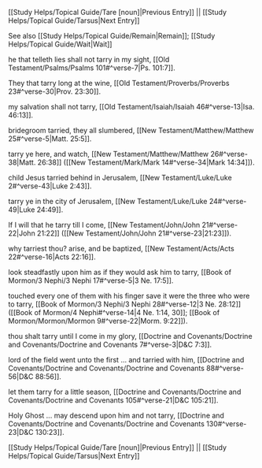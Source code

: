 [[Study Helps/Topical Guide/Tare [noun]|Previous Entry]]  ||  [[Study Helps/Topical Guide/Tarsus|Next Entry]]

 See also [[Study Helps/Topical Guide/Remain|Remain]]; [[Study Helps/Topical Guide/Wait|Wait]]

 he that telleth lies shall not tarry in my sight, [[Old Testament/Psalms/Psalms 101#^verse-7|Ps. 101:7]].

 They that tarry long at the wine, [[Old Testament/Proverbs/Proverbs 23#^verse-30|Prov. 23:30]].

 my salvation shall not tarry, [[Old Testament/Isaiah/Isaiah 46#^verse-13|Isa. 46:13]].

 bridegroom tarried, they all slumbered, [[New Testament/Matthew/Matthew 25#^verse-5|Matt. 25:5]].

 tarry ye here, and watch, [[New Testament/Matthew/Matthew 26#^verse-38|Matt. 26:38]] ([[New Testament/Mark/Mark 14#^verse-34|Mark 14:34]]).

 child Jesus tarried behind in Jerusalem, [[New Testament/Luke/Luke 2#^verse-43|Luke 2:43]].

 tarry ye in the city of Jerusalem, [[New Testament/Luke/Luke 24#^verse-49|Luke 24:49]].

 If I will that he tarry till I come, [[New Testament/John/John 21#^verse-22|John 21:22]] ([[New Testament/John/John 21#^verse-23|21:23]]).

 why tarriest thou? arise, and be baptized, [[New Testament/Acts/Acts 22#^verse-16|Acts 22:16]].

 look steadfastly upon him as if they would ask him to tarry, [[Book of Mormon/3 Nephi/3 Nephi 17#^verse-5|3 Ne. 17:5]].

 touched every one of them with his finger save it were the three who were to tarry, [[Book of Mormon/3 Nephi/3 Nephi 28#^verse-12|3 Ne. 28:12]] ([[Book of Mormon/4 Nephi#^verse-14|4 Ne. 1:14, 30]]; [[Book of Mormon/Mormon/Mormon 9#^verse-22|Morm. 9:22]]).

 thou shalt tarry until I come in my glory, [[Doctrine and Covenants/Doctrine and Covenants/Doctrine and Covenants 7#^verse-3|D&C 7:3]].

 lord of the field went unto the first ... and tarried with him, [[Doctrine and Covenants/Doctrine and Covenants/Doctrine and Covenants 88#^verse-56|D&C 88:56]].

 let them tarry for a little season, [[Doctrine and Covenants/Doctrine and Covenants/Doctrine and Covenants 105#^verse-21|D&C 105:21]].

 Holy Ghost ... may descend upon him and not tarry, [[Doctrine and Covenants/Doctrine and Covenants/Doctrine and Covenants 130#^verse-23|D&C 130:23]].

[[Study Helps/Topical Guide/Tare [noun]|Previous Entry]]  ||  [[Study Helps/Topical Guide/Tarsus|Next Entry]]